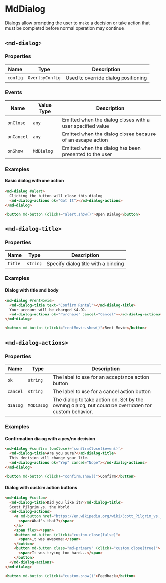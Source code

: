 # MdDialog
Dialogs allow prompting the user to make a decision or take action that must be completed before normal operation may continue.

## `<md-dialog>`
### Properties

| Name | Type | Description |
| --- | --- | --- |
| `config` | `OverlayConfig` | Used to override dialog positioning |


### Events

| Name | Value Type | Description |
| --- | --- | --- | 
| `onClose` | `any` | Emitted when the dialog closes with a user specified value |
| `onCancel` | `any` | Emitted when the dialog closes because of an escape action |
| `onShow` | `MdDialog` | Emitted when the dialog has been presented to the user |


### Examples

#### Basic dialog with one action

```html
<md-dialog #alert>
  Clicking the button will close this dialog
  <md-dialog-actions ok="Got It"></md-dialog-actions>
</md-dialog>

<button md-button (click)="alert.show()">Open Dialog</button>
```

## `<md-dialog-title>`
### Properties

| Name | Type | Description |
| --- | --- | --- |
| `title` | `string` | Specify dialog title with a binding |

### Examples

#### Dialog with title and body

```html
<md-dialog #rentMovie>
  <md-dialog-title text="Confirm Rental"></md-dialog-title>
  Your account will be charged $4.99.
  <md-dialog-actions ok="Purchase" cancel="Cancel"></md-dialog-actions>
</md-dialog>

<button md-button (click)="rentMovie.show()">Rent Movie</button>
```

## `<md-dialog-actions>`
### Properties

| Name | Type | Description |
| --- | --- | --- |
| `ok` | `string` | The label to use for an acceptance action button |
| `cancel` | `string` | The label to use for a cancel action button |
| `dialog` | `MdDialog` | The dialog to take action on. Set by the owning dialog, but could be overridden for custom behavior. |


### Examples

#### Confirmation dialog with a yes/no decision

```html
<md-dialog #confirm (onClose)="confirmClose($event)">
  <md-dialog-title>Are you sure?</md-dialog-title>
  This decision will change your life.
  <md-dialog-actions ok="Yep" cancel="Nope"></md-dialog-actions>
</md-dialog>

<button md-button (click)="confirm.show()">Confirm</button>
```

#### Dialog with custom action buttons

```html
<md-dialog #custom>
  <md-dialog-title>Did you like it?</md-dialog-title>
  Scott Pilgrim vs. the World
  <md-dialog-actions>
    <a md-button href="https://en.wikipedia.org/wiki/Scott_Pilgrim_vs._the_World">
      <span>What's that?</span>
    </a>
    <span flex></span>
    <button md-button (click)="custom.close(false)">
      <span>It was awesome!</span>
    </button>
    <button md-button class="md-primary" (click)="custom.close(true)">
      <span>It was trying too hard...</span>
    </button>
  </md-dialog-actions>
</md-dialog>

<button md-button (click)="custom.show()">Feedback</button>
```
